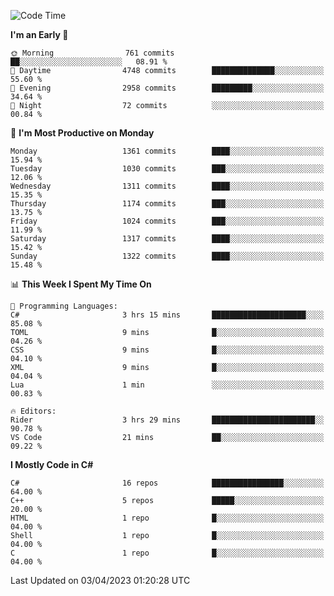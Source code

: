 <!--START_SECTION:waka-->
![Code Time](http://img.shields.io/badge/Code%20Time-1%2C011%20hrs%208%20mins-blue)

**I'm an Early 🐤** 

```text
🌞 Morning                761 commits         ██░░░░░░░░░░░░░░░░░░░░░░░   08.91 % 
🌆 Daytime                4748 commits        ██████████████░░░░░░░░░░░   55.60 % 
🌃 Evening                2958 commits        █████████░░░░░░░░░░░░░░░░   34.64 % 
🌙 Night                  72 commits          ░░░░░░░░░░░░░░░░░░░░░░░░░   00.84 % 
```
📅 **I'm Most Productive on Monday** 

```text
Monday                   1361 commits        ████░░░░░░░░░░░░░░░░░░░░░   15.94 % 
Tuesday                  1030 commits        ███░░░░░░░░░░░░░░░░░░░░░░   12.06 % 
Wednesday                1311 commits        ████░░░░░░░░░░░░░░░░░░░░░   15.35 % 
Thursday                 1174 commits        ███░░░░░░░░░░░░░░░░░░░░░░   13.75 % 
Friday                   1024 commits        ███░░░░░░░░░░░░░░░░░░░░░░   11.99 % 
Saturday                 1317 commits        ████░░░░░░░░░░░░░░░░░░░░░   15.42 % 
Sunday                   1322 commits        ████░░░░░░░░░░░░░░░░░░░░░   15.48 % 
```


📊 **This Week I Spent My Time On** 

```text
💬 Programming Languages: 
C#                       3 hrs 15 mins       █████████████████████░░░░   85.08 % 
TOML                     9 mins              █░░░░░░░░░░░░░░░░░░░░░░░░   04.26 % 
CSS                      9 mins              █░░░░░░░░░░░░░░░░░░░░░░░░   04.10 % 
XML                      9 mins              █░░░░░░░░░░░░░░░░░░░░░░░░   04.04 % 
Lua                      1 min               ░░░░░░░░░░░░░░░░░░░░░░░░░   00.83 % 

🔥 Editors: 
Rider                    3 hrs 29 mins       ███████████████████████░░   90.78 % 
VS Code                  21 mins             ██░░░░░░░░░░░░░░░░░░░░░░░   09.22 % 
```

**I Mostly Code in C#** 

```text
C#                       16 repos            ████████████████░░░░░░░░░   64.00 % 
C++                      5 repos             █████░░░░░░░░░░░░░░░░░░░░   20.00 % 
HTML                     1 repo              █░░░░░░░░░░░░░░░░░░░░░░░░   04.00 % 
Shell                    1 repo              █░░░░░░░░░░░░░░░░░░░░░░░░   04.00 % 
C                        1 repo              █░░░░░░░░░░░░░░░░░░░░░░░░   04.00 % 
```




 Last Updated on 03/04/2023 01:20:28 UTC
<!--END_SECTION:waka-->
